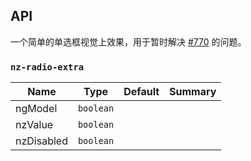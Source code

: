 ## API

一个简单的单选框视觉上效果，用于暂时解决 [#770](https://github.com/NG-ZORRO/ng-zorro-antd/issues/770) 的问题。

### `nz-radio-extra`

| Name    | Type           | Default  | Summary |
| ------- | ------------- | ----- | ----- |
| ngModel | `boolean` |  |  |
| nzValue | `boolean` |  |  |
| nzDisabled | `boolean` |  |  |
